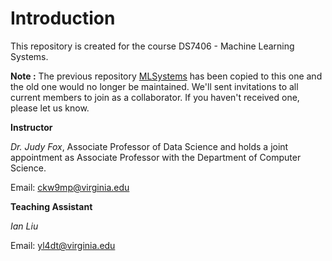 # Introduction
This repository is created for the course DS7406 - Machine Learning Systems. 

**Note :** The previous repository [MLSystems](https://github.com/UVA-MLSys/DS7406) has been copied to this one and the old one would no longer be maintained. We'll sent invitations to all current members to join as a collaborator. If you haven't received one, please let us know.

**Instructor**

*Dr. Judy Fox*, Associate Professor of Data Science and holds a joint appointment as Associate Professor with the Department of Computer Science.

Email: ckw9mp@virginia.edu

**Teaching Assistant**

*Ian Liu*

Email: yl4dt@virginia.edu 
